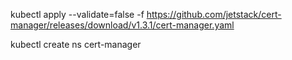 
kubectl apply --validate=false -f https://github.com/jetstack/cert-manager/releases/download/v1.3.1/cert-manager.yaml

kubectl create ns cert-manager